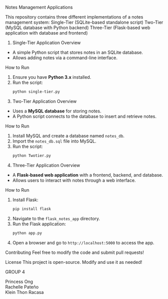  Notes Management Applications

This repository contains three different implementations of a notes management system:
Single-Tier (SQLite-based standalone script)
Two-Tier (MySQL database with Python backend)
Three-Tier (Flask-based web application with database and frontend)


 1. Single-Tier Application
 Overview
- A simple Python script that stores notes in an SQLite database.
- Allows adding notes via a command-line interface.

 How to Run
1. Ensure you have **Python 3.x** installed.
2. Run the script:
   ```sh
   python single-tier.py
   
 2. Two-Tier Application
 Overview
- Uses a **MySQL database** for storing notes.
- A Python script connects to the database to insert and retrieve notes.

 How to Run
1. Install MySQL and create a database named `notes_db`.
2. Import the `notes_db.sql` file into MySQL.
3. Run the script:
   ```sh
   python Twotier.py
   
 3. Three-Tier Application
 Overview
- A **Flask-based web application** with a frontend, backend, and database.
- Allows users to interact with notes through a web interface.

 How to Run
1. Install Flask:
   ```sh
   pip install flask
   ```
2. Navigate to the `flask_notes_app` directory.
3. Run the Flask application:
   ```sh
   python app.py
   ```
4. Open a browser and go to `http://localhost:5000` to access the app.

 Contributing
Feel free to modify the code and submit pull requests!

 License
This project is open-source. Modify and use it as needed!

GROUP 4

Princess Ong                                                                                                                                                                  
Rachelle Pateño    
Klein Thon Racasa

